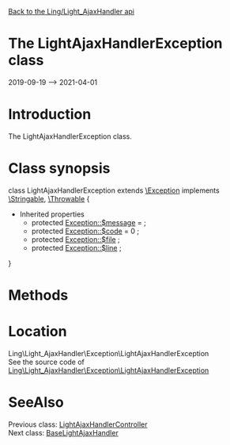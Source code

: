 [Back to the Ling/Light_AjaxHandler api](https://github.com/lingtalfi/Light_AjaxHandler/blob/master/doc/api/Ling/Light_AjaxHandler.md)



The LightAjaxHandlerException class
================
2019-09-19 --> 2021-04-01






Introduction
============

The LightAjaxHandlerException class.



Class synopsis
==============


class <span class="pl-k">LightAjaxHandlerException</span> extends [\Exception](http://php.net/manual/en/class.exception.php) implements [\Stringable](https://wiki.php.net/rfc/stringable), [\Throwable](http://php.net/manual/en/class.throwable.php) {

- Inherited properties
    - protected  [Exception::$message](#property-message) =  ;
    - protected  [Exception::$code](#property-code) = 0 ;
    - protected  [Exception::$file](#property-file) ;
    - protected  [Exception::$line](#property-line) ;

}






Methods
==============






Location
=============
Ling\Light_AjaxHandler\Exception\LightAjaxHandlerException<br>
See the source code of [Ling\Light_AjaxHandler\Exception\LightAjaxHandlerException](https://github.com/lingtalfi/Light_AjaxHandler/blob/master/Exception/LightAjaxHandlerException.php)



SeeAlso
==============
Previous class: [LightAjaxHandlerController](https://github.com/lingtalfi/Light_AjaxHandler/blob/master/doc/api/Ling/Light_AjaxHandler/Controller/LightAjaxHandlerController.md)<br>Next class: [BaseLightAjaxHandler](https://github.com/lingtalfi/Light_AjaxHandler/blob/master/doc/api/Ling/Light_AjaxHandler/Handler/BaseLightAjaxHandler.md)<br>
